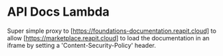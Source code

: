 # API Docs Lambda

Super simple proxy to [https://foundations-documentation.reapit.cloud] to allow [https://marketplace.reapit.cloud] to load the documentation in an iframe by setting a 'Content-Security-Policy' header.
